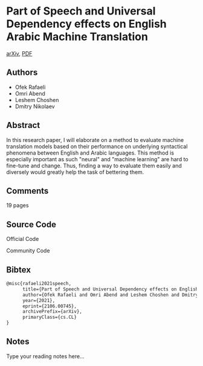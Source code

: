 
# Part of Speech and Universal Dependency effects on English Arabic Machine Translation

[arXiv](https://arxiv.org/abs/2106.0745), [PDF](https://arxiv.org/pdf/2106.0745.pdf)

## Authors

- Ofek Rafaeli
- Omri Abend
- Leshem Choshen
- Dmitry Nikolaev

## Abstract

In this research paper, I will elaborate on a method to evaluate machine translation models based on their performance on underlying syntactical phenomena between English and Arabic languages. This method is especially important as such "neural" and "machine learning" are hard to fine-tune and change. Thus, finding a way to evaluate them easily and diversely would greatly help the task of bettering them.

## Comments

19 pages

## Source Code

Official Code



Community Code



## Bibtex

```tex
@misc{rafaeli2021speech,
      title={Part of Speech and Universal Dependency effects on English Arabic Machine Translation}, 
      author={Ofek Rafaeli and Omri Abend and Leshem Choshen and Dmitry Nikolaev},
      year={2021},
      eprint={2106.00745},
      archivePrefix={arXiv},
      primaryClass={cs.CL}
}
```

## Notes

Type your reading notes here...

